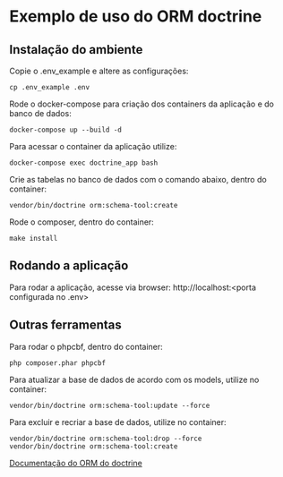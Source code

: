 # Exemplo de uso do ORM doctrine

## Instalação do ambiente
Copie o .env_example e altere as configurações:
```
cp .env_example .env
```

Rode o docker-compose para criação dos containers da aplicação e do banco de dados:
```
docker-compose up --build -d
```

Para acessar o container da aplicação utilize:
```
docker-compose exec doctrine_app bash
```

Crie as tabelas no banco de dados com o comando abaixo, dentro do container:
```
vendor/bin/doctrine orm:schema-tool:create
```

Rode o composer, dentro do container:
```
make install
```

## Rodando a aplicação
Para rodar a aplicação, acesse via browser:
http://localhost:<porta configurada no .env>

## Outras ferramentas

Para rodar o phpcbf, dentro do container:
```
php composer.phar phpcbf
```

Para atualizar a base de dados de acordo com os models, utilize no container:
```
vendor/bin/doctrine orm:schema-tool:update --force
```

Para excluir e recriar a base de dados, utilize no container:
```
vendor/bin/doctrine orm:schema-tool:drop --force
vendor/bin/doctrine orm:schema-tool:create
```

[Documentação do ORM do doctrine](https://www.doctrine-project.org/projects/doctrine-orm/en/2.7/index.html)

